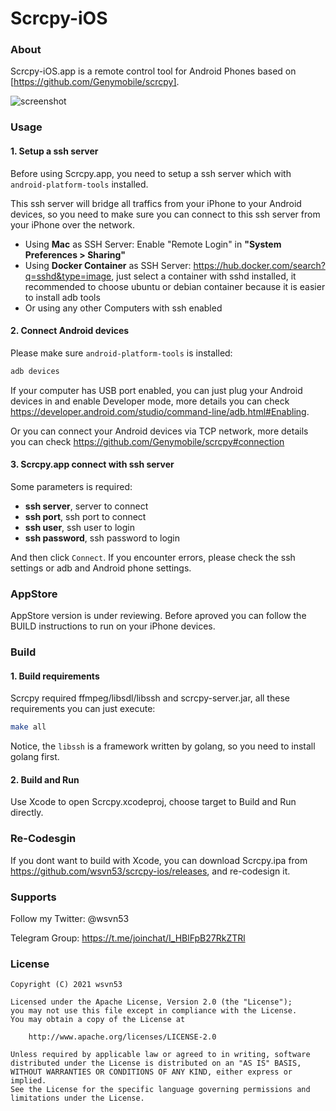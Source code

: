 # Scrcpy-iOS

### About

Scrcpy-iOS.app is a remote control tool for Android Phones based on [https://github.com/Genymobile/scrcpy].

![screenshot](https://github.com/wsvn53/scrcpy-ios/blob/main/screenshots/screenshots.jpg?raw=true)

### Usage

#### 1. Setup a ssh server

Before using Scrcpy.app, you need to setup a ssh server which with `android-platform-tools` installed. 

This ssh server will bridge all traffics from your iPhone to your Android devices, so you need to make sure you can connect to this ssh server from your iPhone over the network.

* Using **Mac** as SSH Server: Enable "Remote Login" in **"System Preferences > Sharing"**
* Using **Docker Container** as SSH Server: https://hub.docker.com/search?q=sshd&type=image, just select a container with sshd installed, it recommended to choose ubuntu or debian container because it is easier to install adb tools
* Or using any other Computers with ssh enabled

#### 2. Connect Android devices

Please make sure `android-platform-tools` is installed:

```sh
adb devices
```

If your computer has USB port enabled, you can just plug your Android devices in and enable Developer mode, more details you can check https://developer.android.com/studio/command-line/adb.html#Enabling.

Or you can connect your Android devices via TCP network, more details you can check https://github.com/Genymobile/scrcpy#connection

#### 3. Scrcpy.app connect with ssh server

Some parameters is required:

* **ssh server**, server to connect
* **ssh port**, ssh port to connect
* **ssh user**, ssh user to login
* **ssh password**, ssh password to login

And then click `Connect`. If you encounter errors, please check the ssh settings or adb and Android phone settings.

### AppStore

AppStore version is under reviewing. Before aproved you can follow the BUILD instructions to run on your iPhone devices.

### Build

#### 1. Build requirements

Scrcpy required ffmpeg/libsdl/libssh and scrcpy-server.jar, all these requirements you can just execute:

```sh
make all
```

Notice, the `libssh` is a framework written by golang, so you need to install golang first.

#### 2. Build and Run

Use Xcode to open Scrcpy.xcodeproj, choose target to Build and Run directly.

### Re-Codesgin

If you dont want to build with Xcode, you can download Scrcpy.ipa from https://github.com/wsvn53/scrcpy-ios/releases, and re-codesign it. 

### Supports

Follow my Twitter: @wsvn53

Telegram Group: https://t.me/joinchat/I_HBlFpB27RkZTRl

### License 

```
Copyright (C) 2021 wsvn53

Licensed under the Apache License, Version 2.0 (the "License");
you may not use this file except in compliance with the License.
You may obtain a copy of the License at

    http://www.apache.org/licenses/LICENSE-2.0

Unless required by applicable law or agreed to in writing, software
distributed under the License is distributed on an "AS IS" BASIS,
WITHOUT WARRANTIES OR CONDITIONS OF ANY KIND, either express or implied.
See the License for the specific language governing permissions and
limitations under the License.
```

